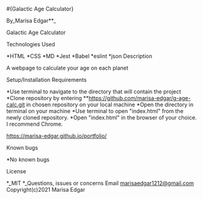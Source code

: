 #{Galactic Age Calculator}

By_Marisa Edgar**_

Galactic Age Calculator

Technologies Used

*HTML 
*CSS 
*MD 
*Jest
*Babel
*eslint
*json
Description

A webpage to calculate your age on each planet 

Setup/Installation Requirements

*Use terminal to navigate to the directory that will contain the project
*Clone repository by entering **https://github.com/marisa-edgar/g-age-calc.git in chosen repository on your local machine
*Open the directory in terminal on your machine
*Use terminal to open "index.html" from the newly cloned repository. 
*Open "index.html" in the browser of your choice. I recommend Chrome.

https://marisa-edgar.github.io/portfolio/

Known bugs

*No known bugs

License

*_MIT *_Questions, issues or concerns Email marisaedgar1212@gmail.com Copyright(c)2021 Marisa Edgar